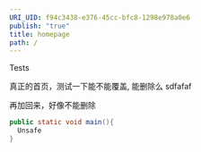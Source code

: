 ```yaml
---
URI_UID: f94c3438-e376-45cc-bfc8-1298e978a0e6
publish: "true"
title: homepage
path: /
---
```

Tests

真正的首页，测试一下能不能覆盖, 能删除么 sdfafaf

再加回来，好像不能删除


```java
public static void main(){
  Unsafe
}
```
